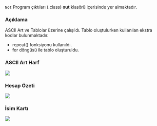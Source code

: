 ```Not``` Program çıktıları (.class) **out** klasörü içerisinde yer almaktadır.

### Açıklama
ASCII Art ve Tablolar üzerine çalışıldı. Tablo oluştulurken kullanılan ekstra kodlar bulunmaktadır.  
- repeat() fonksiyonu kullanıldı.
- for döngüsü ile tablo oluşturuldu. 

### ASCII Art Harf
![](media/AsciiArtHarf.png)

### Hesap Özeti
![](media/HesapOzeti.png)

### İsim Kartı
![](media/IsimKarti.png)